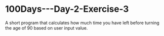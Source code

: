# 100Days---Day-2-Exercise-3
A short program that calculates how much time you have left before turning the age of 90 based on user input value.
